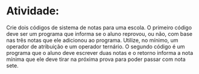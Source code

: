 # Atividade:

Crie dois códigos de sistema de notas para uma escola. O primeiro código deve ser um programa que informa se o aluno reprovou, ou não, com base nas três notas que ele adicionou ao programa. Utilize, no mínimo, um operador de atribuição e um operador ternário. 
O segundo código é um programa que o aluno deve escrever duas notas e o retorno informa a nota mínima que ele deve tirar na próxima prova para poder passar com nota sete.
